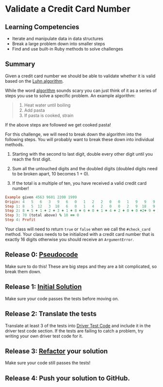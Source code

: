 # Validate a Credit Card Number

## Learning Competencies
- Iterate and manipulate data in data structures
- Break a large problem down into smaller steps
- Find and use built-in Ruby methods to solve challenges

## Summary
Given a credit card number we should be able to validate whether it is valid based on the [Luhn algorithm](http://en.wikipedia.org/wiki/Luhn_algorithm).

While the word [algorithm](http://en.wikipedia.org/wiki/Algorithm) sounds scary you can just think of it as a series of steps you use to solve a specific problem.  An example algorithm:

>1. Heat water until boiling
>2. Add pasta
>3. If pasta is cooked, strain

If the above steps are followed we get cooked pasta!

For this challenge, we will need to break down the algorithm into the following steps. You will probably want to break these down into individual methods.

1. Starting with the second to last digit, double every other digit until you reach the first digit.

2. Sum all the untouched digits and the doubled digits (doubled digits need to be broken apart, 10 becomes 1 + 0).

3. If the total is a multiple of ten, you have received a valid credit card number!

```ruby
Example given 4563 9601 2200 1999
Origin: 4   5   6   3   9   6   0   1   2   2   0   0   1   9   9   9
Step 1: 8   5  12   3  18   6   0   1   4   2   0   0   2   9  18   9
Step 2: 8 + 5 + 1 + 2 + 3 + 1 + 8 + 6 + 0 + 1 + 4 + 2 + 0 + 0 +2+ 9 + 1 + 8 + 9
Step 3: 70 (total above) % 10 == 0
Step 4: Profit
```

Your class will need to return `true` or `false` when we call the `#check_card` method. Your class needs to be initialized with a credit card number that is exactly 16 digits otherwise you should receive an `ArgumentError`.

## Release 0: [Pseudocode](https://github.com/dev-academy-phase0/phase-0-handbook/blob/master/coding-references/pseudocode.md)

Make sure to do this! These are big steps and they are a bit complicated, so break them down.

## Release 1: [Initial Solution](https://github.com/dev-academy-phase0/phase-0-handbook/blob/master/coding-references/initial-solution.md)

Make sure your code passes the tests before moving on.

## Release 2: Translate the tests

Translate at least 3 of the tests into [Driver Test Code](https://github.com/dev-academy-phase0/phase-0-handbook/blob/master/coding-references/driver-code.md) and include it in the driver test code section. If the tests are failing to catch a problem, try writing your own driver test code for it.

## Release 3: [Refactor](https://github.com/dev-academy-phase0/phase-0-handbook/blob/master/coding-references/refactoring.md) your solution

Make sure your code still passes the tests!

## Release 4: Push your solution to GitHub.

